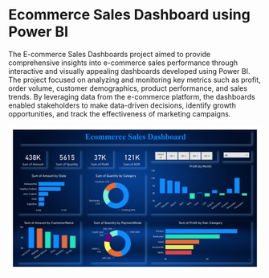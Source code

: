 # Ecommerce Sales Dashboard using Power BI

The E-commerce Sales Dashboards project aimed to provide comprehensive insights into e-commerce sales performance through interactive and visually appealing dashboards developed using Power BI. The project focused on analyzing and monitoring key metrics such as profit, order volume, customer demographics, product performance, and sales trends. By leveraging data from the e-commerce platform, the dashboards enabled stakeholders to make data-driven decisions, identify growth opportunities, and track the effectiveness of marketing campaigns.

![Ecommerce Sales Dashboard](https://github.com/Vijaychopade1213/Ecommerce-Sales-Dashboard/blob/main/Ecommerce%20Sales%20Dashboard_page-0001.jpg)
